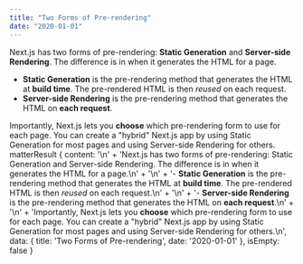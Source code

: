 ```yaml
---
title: "Two Forms of Pre-rendering"
date: "2020-01-01"
---
```


Next.js has two forms of pre-rendering: **Static Generation** and **Server-side Rendering**. The difference is in when it generates the HTML for a page.

- **Static Generation** is the pre-rendering method that generates the HTML at **build time**. The pre-rendered HTML is then _reused_ on each request.
- **Server-side Rendering** is the pre-rendering method that generates the HTML on **each request**.

Importantly, Next.js lets you **choose** which pre-rendering form to use for each page. You can create a "hybrid" Next.js app by using Static Generation for most pages and using Server-side Rendering for others.
matterResult {
    content: '\n' +
        'Next.js has two forms of pre-rendering: Static Generation and Server-side Rendering. The difference is in when it generates the HTML for a page.\n' +
        '\n' +
        '- **Static Generation** is the pre-rendering method that generates the HTML at **build time**. The pre-rendered HTML is then _reused_ on each request.\n' +
        '\n' +
        '- **Server-side Rendering** is the pre-rendering method that generates the HTML on **each request**.\n' +
        '\n' +
        'Importantly, Next.js lets you **choose** which pre-rendering form to use for each page. You can create a "hybrid" Next.js app by using Static Generation for most pages and using Server-side Rendering for others.\n',
    data: { title: 'Two Forms of Pre-rendering', date: '2020-01-01' },
    isEmpty: false
}